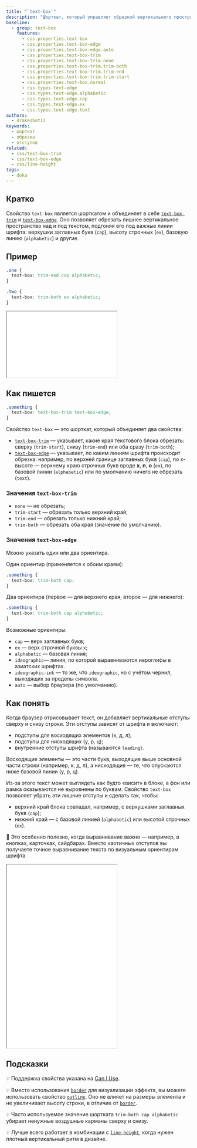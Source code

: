 ```yaml
---
title: "`text-box`"
description: "Шорткат, который управляет обрезкой вертикального пространства текста и его выравниванием по типографским линиям."
baseline:
  - group: text-box
    features:
      - css.properties.text-box
      - css.properties.text-box-edge
      - css.properties.text-box-edge.auto
      - css.properties.text-box-trim
      - css.properties.text-box-trim.none
      - css.properties.text-box-trim.trim-both
      - css.properties.text-box-trim.trim-end
      - css.properties.text-box-trim.trim-start
      - css.properties.text-box.normal
      - css.types.text-edge
      - css.types.text-edge.alphabetic
      - css.types.text-edge.cap
      - css.types.text-edge.ex
      - css.types.text-edge.text
authors:
  - drakesbot12
keywords:
  - шорткат
  - обрезка
  - отступов
related:
  - css/text-box-trim
  - css/text-box-edge
  - css/line-height
tags:
  - doka
---
```


## Кратко

Свойство `text-box` является шорткатом и объединяет в себе [`text-box-trim`](/css/text-box-trim/) и [`text-box-edge`](/css/text-box-edge/). Оно позволяет обрезать лишнее вертикальное пространство над и под текстом, подгоняя его под важные линии шрифта: верхушки заглавных букв (`cap`), высоту строчных (`ex`), базовую линию (`alphabetic`) и другие.

## Пример

```css
.one {
  text-box: trim-end cap alphabetic;
}

.two {
  text-box: trim-both ex alphabetic;
}
```

<iframe title="Два параграфа с разной обрезкой text-box" src="demos/basic/" height="180"></iframe>

## Как пишется

```css
.something {
  text-box: text-box-trim text-box-edge;
}
```

Свойство `text-box` — это шорткат, который объединяет два свойства:

- [`text-box-trim`](/css/text-box-trim/) — указывает, какие края текстового блока обрезать: сверху (`trim-start`), снизу (`trim-end`) или оба сразу (`trim-both`);
- [`text-box-edge`](/css/text-box-edge/) — указывает, по каким линиям шрифта происходит обрезка: например, по верхней границе заглавных букв (`cap`), по x-высоте — верхнему краю строчных букв вроде **x**, **n**, **o** (`ex`), по базовой линии (`alphabetic`) или по умолчанию ничего не обрезать (`text`).

### Значения `text-box-trim`

- `none` — не обрезать;
- `trim-start` — обрезать только верхний край;
- `trim-end` — обрезать только нижний край;
- `trim-both` — обрезать оба края (значение по умолчанию).

### Значения `text-box-edge`

Можно указать один или два ориентира.

Один ориентир (применяется к обоим краям):

```css
.something {
  text-box: trim-both cap;
}
```

Два ориентира (первое — для верхнего края, второе — для нижнего):

```css
.something {
  text-box: trim-both cap alphabetic;
}
```

Возможные ориентиры:

- `cap` — верх заглавных букв;
- `ex` — верх строчной буквы `x`;
- `alphabetic` — базовая линия;
- `ideographic`— линия, по которой выравниваются иероглифы в азиатских шрифтах.
- `ideographic-ink` — то же, что `ideographic`, но с учётом чернил, выходящих за пределы символа.
- `auto` — выбор браузера (по умолчанию).

## Как понять

Когда браузер отрисовывает текст, он добавляет вертикальные отступы сверху и снизу строки. Эти отступы зависят от шрифта и включают:

- подступы для восходящих элементов (к, д, л);
- подступы для нисходящих (у, р, ц);
- внутренние отступы шрифта (называются `leading`).

Восходящие элементы — это части букв, выходящие выше основной части строки (например, к, д, л), а нисходящие — те, что опускаются ниже базовой линии (у, р, ц).

Из-за этого текст может выглядеть как будто «висит» в блоке, а фон или рамка оказываются не выровнены по буквам. Свойство `text-box` позволяет убрать эти лишние отступы и сделать так, чтобы:

- верхний край блока совпадал, например, с верхушками заглавных букв (`cap`);
- нижний край — с базовой линией (`alphabetic`) или высотой строчных (`ex`).

<aside>

📐 Это особенно полезно, когда выравнивание важно — например, в кнопках, карточках, сайдбарах. Вместо хаотичных отступов вы получаете точное выравнивание текста по визуальным ориентирам шрифта.

</aside>

<iframe title="Интерактивная демка text-box" src="demos/practice/" height="500"></iframe>

## Подсказки

💡 Поддержка свойства указана на [Can I Use](https://caniuse.com/mdn-css_properties_text-box).

💡 Вместо использования [`border`](/css/border/) для визуализации эффекта, вы можете использовать свойство [`outline`](/css/outline/). Оно не влияет на размеры элемента и не увеличивает высоту строки, в отличие от [`border`](/css/border/).

💡 Часто используемое значение шортката `trim-both cap alphabetic` убирает ненужные воздушные карманы сверху и снизу.

💡 Лучше всего работает в комбинации с [`line-height`](/css/line-height/), когда нужен плотный вертикальный ритм в дизайне.
